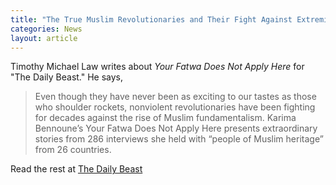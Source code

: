 ```yaml
---
title: "The True Muslim Revolutionaries and Their Fight Against Extremism"
categories: News
layout: article
---
```

Timothy Michael Law writes about _Your Fatwa Does Not Apply Here_ for "The Daily Beast." He says,

> Even though they have never been as exciting to our tastes as those who shoulder rockets, nonviolent revolutionaries have been fighting for decades against the rise of Muslim fundamentalism. Karima Bennoune’s <span style="font-style: normal; ">Your Fatwa Does Not Apply Here</span> presents extraordinary stories from 286 interviews she held with “people of Muslim heritage” from 26 countries.


Read the rest at [The Daily Beast](http://www.thedailybeast.com/articles/2013/08/29/the-true-muslim-revolutionaries-and-their-fight-against-extremism.html)






